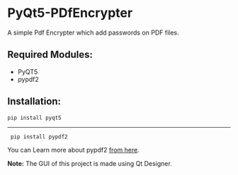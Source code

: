 # PyQt5-PDfEncrypter
A simple Pdf Encrypter  which add passwords on PDF files.

 ## Required Modules:
 

 - PyQT5
 - pypdf2

## Installation:

    pip install pyqt5
  
  --------------------------------------------------
  

     pip install pypdf2

You can Learn more about pypdf2 [from here](https://www.dynamiccoding.tech/create-password-protected-pdf-using-python-pypdf2-module/).

**Note:** The GUI of this project is made using Qt Designer.



